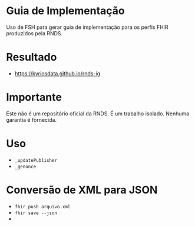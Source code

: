 # Guia de Implementação

Uso de FSH para gerar guia de implementação
para os perfis FHIR produzidos pela RNDS.

# Resultado

- https://kyriosdata.github.io/rnds-ig

# Importante

Este não é um repositório oficial da RNDS. É um
trabalho isolado. Nenhuma garantia é fornecida.

# Uso

- `_updatePublisher`
- `_genonce`

# Conversão de XML para JSON

- `fhir push arquivo.xml`
- `fhir save --json`
- 
